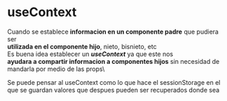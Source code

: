 # useContext

Cuando se establece **informacion en un componente padre** que pudiera ser\
**utilizada en el componente hijo**, nieto, bisnieto, etc\
Es buena idea establecer un ***useContext*** ya que este nos\
**ayudara a compartir informacion a componentes hijos** sin necesidad de mandarla por medio de las props\

Se puede pensar al useContext como lo que hace el sessionStorage en el que se guardan valores que despues pueden ser recuperados donde sea